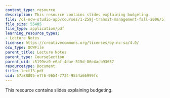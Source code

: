 ```yaml
---
content_type: resource
description: This resource contains slides explaining budgeting.
file: /ol-ocw-studio-app/courses/1-259j-transit-management-fall-2006/57a88805e7f6965477249554a66999fc_lect13.pdf
file_size: 55405
file_type: application/pdf
learning_resource_types:
- Lecture Notes
license: https://creativecommons.org/licenses/by-nc-sa/4.0/
ocw_type: OCWFile
parent_title: Lecture Notes
parent_type: CourseSection
parent_uid: c5199ea9-e6af-4dae-515d-86e4acb93657
resourcetype: Document
title: lect13.pdf
uid: 57a88805-e7f6-9654-7724-9554a66999fc
---
```

This resource contains slides explaining budgeting.
